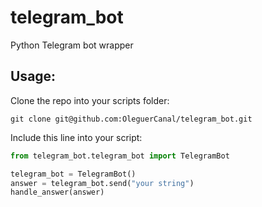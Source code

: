 # telegram_bot
Python Telegram bot wrapper

## Usage:

Clone the repo into your scripts folder:

`git clone git@github.com:OleguerCanal/telegram_bot.git`

Include this line into your script:

```python
from telegram_bot.telegram_bot import TelegramBot
```

```python
telegram_bot = TelegramBot()
answer = telegram_bot.send("your string")
handle_answer(answer)
```
